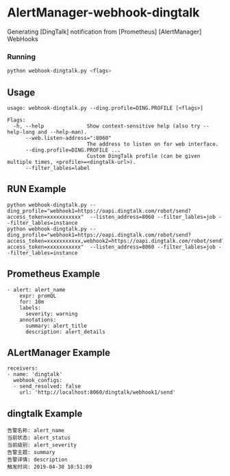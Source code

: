 # AlertManager-webhook-dingtalk
Generating [DingTalk] notification from [Prometheus] [AlertManager] WebHooks

### Running

```bash
python webhook-dingtalk.py <flags>
```

## Usage

```
usage: webhook-dingtalk.py --ding.profile=DING.PROFILE [<flags>]

Flags:
  -h, --help              Show context-sensitive help (also try --help-long and --help-man).
      --web.listen-address=":8060"
                          The address to listen on for web interface.
      --ding.profile=DING.PROFILE ...
                          Custom DingTalk profile (can be given multiple times, <profile>=<dingtalk-url>).
      --filter_lables=label
```

## RUN Example


```
python webhook-dingtalk.py --ding_profile="webhook1=https://oapi.dingtalk.com/robot/send?access_token=xxxxxxxxxxx"  --listen_address=8060 --filter_lables=job --filter_lables=instance
python webhook-dingtalk.py --ding_profile="webhook1=https://oapi.dingtalk.com/robot/send?access_token=xxxxxxxxxxx,webhook2=https://oapi.dingtalk.com/robot/send?access_token=xxxxxxxxxxx"  --listen_address=8060 --filter_lables=job --filter_lables=instance
```

## Prometheus Example

```
- alert: alert_name
    expr: promQL
    for: 10m
    labels:
      severity: warning
    annotations:
      summary: alert_title
      description: alert_details
```
## ALertManager Example

```
receivers:
- name: 'dingtalk'
  webhook_configs:
  - send_resolved: false
    url: 'http://localhost:8060/dingtalk/webhook1/send'
```

## dingtalk Example

```
告警名称: alert_name
当前状态: alert_status
当前级别: alert_severity
告警主题: summary
告警详情: description
触发时间: 2019-04-30 10:51:09
```
